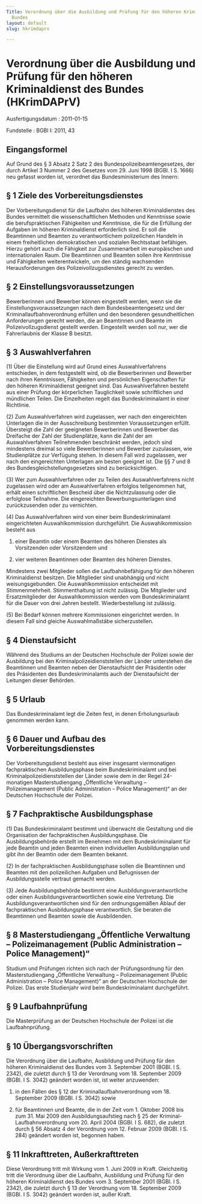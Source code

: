 ```yaml
---
Title: Verordnung über die Ausbildung und Prüfung für den höheren Kriminaldienst des
  Bundes
layout: default
slug: hkrimdaprv

---
```


# Verordnung über die Ausbildung und Prüfung für den höheren Kriminaldienst des Bundes (HKrimDAPrV)

Ausfertigungsdatum
:   2011-01-15

Fundstelle
:   BGBl I: 2011, 43


## Eingangsformel

Auf Grund des § 3 Absatz 2 Satz 2 des Bundespolizeibeamtengesetzes,
der durch Artikel 3 Nummer 2 des Gesetzes vom 29. Juni 1998 (BGBl. I
S. 1666) neu gefasst worden ist, verordnet das Bundesministerium des
Innern:


## § 1 Ziele des Vorbereitungsdienstes

Der Vorbereitungsdienst für die Laufbahn des höheren Kriminaldienstes
des Bundes vermittelt die wissenschaftlichen Methoden und Kenntnisse
sowie die berufspraktischen Fähigkeiten und Kenntnisse, die für die
Erfüllung der Aufgaben im höheren Kriminaldienst erforderlich sind. Er
soll die Beamtinnen und Beamten zu verantwortlichem polizeilichen
Handeln in einem freiheitlichen demokratischen und sozialen
Rechtsstaat befähigen. Hierzu gehört auch die Fähigkeit zur
Zusammenarbeit im europäischen und internationalen Raum. Die
Beamtinnen und Beamten sollen ihre Kenntnisse und Fähigkeiten
weiterentwickeln, um den ständig wachsenden Herausforderungen des
Polizeivollzugsdienstes gerecht zu werden.


## § 2 Einstellungsvoraussetzungen

Bewerberinnen und Bewerber können eingestellt werden, wenn sie die
Einstellungsvoraussetzungen nach dem Bundesbeamtengesetz und der
Kriminallaufbahnverordnung erfüllen und den besonderen
gesundheitlichen Anforderungen gerecht werden, die an Beamtinnen und
Beamte im Polizeivollzugsdienst gestellt werden. Eingestellt werden
soll nur, wer die Fahrerlaubnis der Klasse B besitzt.


## § 3 Auswahlverfahren

(1) Über die Einstellung wird auf Grund eines Auswahlverfahrens
entschieden, in dem festgestellt wird, ob die Bewerberinnen und
Bewerber nach ihren Kenntnissen, Fähigkeiten und persönlichen
Eigenschaften für den höheren Kriminaldienst geeignet sind. Das
Auswahlverfahren besteht aus einer Prüfung der körperlichen
Tauglichkeit sowie schriftlichen und mündlichen Teilen. Die
Einzelheiten regelt das Bundeskriminalamt in einer Richtlinie.

(2) Zum Auswahlverfahren wird zugelassen, wer nach den eingereichten
Unterlagen die in der Ausschreibung bestimmten Voraussetzungen
erfüllt. Übersteigt die Zahl der geeigneten Bewerberinnen und Bewerber
das Dreifache der Zahl der Studienplätze, kann die Zahl der am
Auswahlverfahren Teilnehmenden beschränkt werden, jedoch sind
mindestens dreimal so viele Bewerberinnen und Bewerber zuzulassen, wie
Studienplätze zur Verfügung stehen. In diesem Fall wird zugelassen,
wer nach den eingereichten Unterlagen am besten geeignet ist. Die §§ 7
und 8 des Bundesgleichstellungsgesetzes sind zu berücksichtigen.

(3) Wer zum Auswahlverfahren oder zu Teilen des Auswahlverfahrens
nicht zugelassen wird oder am Auswahlverfahren erfolglos teilgenommen
hat, erhält einen schriftlichen Bescheid über die Nichtzulassung oder
die erfolglose Teilnahme. Die eingereichten Bewerbungsunterlagen sind
zurückzusenden oder zu vernichten.

(4) Das Auswahlverfahren wird von einer beim Bundeskriminalamt
eingerichteten Auswahlkommission durchgeführt. Die Auswahlkommission
besteht aus

1.  einer Beamtin oder einem Beamten des höheren Dienstes als Vorsitzenden
    oder Vorsitzendem und


2.  vier weiteren Beamtinnen oder Beamten des höheren Dienstes.



Mindestens zwei Mitglieder sollen die Laufbahnbefähigung für den
höheren Kriminaldienst besitzen. Die Mitglieder sind unabhängig und
nicht weisungsgebunden. Die Auswahlkommission entscheidet mit
Stimmenmehrheit. Stimmenthaltung ist nicht zulässig. Die Mitglieder
und Ersatzmitglieder der Auswahlkommission werden vom
Bundeskriminalamt für die Dauer von drei Jahren bestellt.
Wiederbestellung ist zulässig.

(5) Bei Bedarf können mehrere Kommissionen eingerichtet werden. In
diesem Fall sind gleiche Auswahlmaßstäbe sicherzustellen.


## § 4 Dienstaufsicht

Während des Studiums an der Deutschen Hochschule der Polizei sowie der
Ausbildung bei den Kriminalpolizeidienststellen der Länder unterstehen
die Beamtinnen und Beamten neben der Dienstaufsicht der Präsidentin
oder des Präsidenten des Bundeskriminalamts auch der Dienstaufsicht
der Leitungen dieser Behörden.


## § 5 Urlaub

Das Bundeskriminalamt legt die Zeiten fest, in denen Erholungsurlaub
genommen werden kann.


## § 6 Dauer und Aufbau des Vorbereitungsdienstes

Der Vorbereitungsdienst besteht aus einer insgesamt viermonatigen
fachpraktischen Ausbildungsphase beim Bundeskriminalamt und bei
Kriminalpolizeidienststellen der Länder sowie dem in der Regel
24-monatigen Masterstudiengang „Öffentliche Verwaltung –
Polizeimanagement (Public Administration – Police Management)“ an der
Deutschen Hochschule der Polizei.


## § 7 Fachpraktische Ausbildungsphase

(1) Das Bundeskriminalamt bestimmt und überwacht die Gestaltung und
die Organisation der fachpraktischen Ausbildungsphase. Die
Ausbildungsbehörde erstellt im Benehmen mit dem Bundeskriminalamt für
jede Beamtin und jeden Beamten einen individuellen Ausbildungsplan und
gibt ihn der Beamtin oder dem Beamten bekannt.

(2) In der fachpraktischen Ausbildungsphase sollen die Beamtinnen und
Beamten mit den polizeilichen Aufgaben und Befugnissen der
Ausbildungsstelle vertraut gemacht werden.

(3) Jede Ausbildungsbehörde bestimmt eine Ausbildungsverantwortliche
oder einen Ausbildungsverantwortlichen sowie eine Vertretung. Die
Ausbildungsverantwortlichen sind für den ordnungsgemäßen Ablauf der
fachpraktischen Ausbildungsphase verantwortlich. Sie beraten die
Beamtinnen und Beamten sowie die Ausbildenden.


## § 8 Masterstudiengang „Öffentliche Verwaltung – Polizeimanagement (Public Administration – Police Management)“

Studium und Prüfungen richten sich nach der Prüfungsordnung für den
Masterstudiengang „Öffentliche Verwaltung – Polizeimanagement (Public
Administration – Police Management)“ an der Deutschen Hochschule der
Polizei. Das erste Studienjahr wird beim Bundeskriminalamt
durchgeführt.


## § 9 Laufbahnprüfung

Die Masterprüfung an der Deutschen Hochschule der Polizei ist die
Laufbahnprüfung.


## § 10 Übergangsvorschriften

Die Verordnung über die Laufbahn, Ausbildung und Prüfung für den
höheren Kriminaldienst des Bundes vom 3. September 2001 (BGBl. I S.
2342), die zuletzt durch § 13 der Verordnung vom 18. September 2009
(BGBl. I S. 3042) geändert worden ist, ist weiter anzuwenden:

1.  in den Fällen des § 12 der Kriminallaufbahnverordnung vom 18.
    September 2009 (BGBl. I S. 3042) sowie


2.  für Beamtinnen und Beamte, die in der Zeit vom 1. Oktober 2008 bis zum
    31\. Mai 2009 den Ausbildungsaufstieg nach § 25 der Kriminal-
    Laufbahnverordnung vom 20. April 2004 (BGBl. I S. 682), die zuletzt
    durch § 56 Absatz 4 der Verordnung vom 12. Februar 2009 (BGBl. I S.
    284) geändert worden ist, begonnen haben.





## § 11 Inkrafttreten, Außerkrafttreten

Diese Verordnung tritt mit Wirkung vom 1. Juni 2009 in Kraft.
Gleichzeitig tritt die Verordnung über die Laufbahn, Ausbildung und
Prüfung für den höheren Kriminaldienst des Bundes vom 3. September
2001 (BGBl. I S. 2342), die zuletzt durch § 13 der Verordnung vom 18.
September 2009 (BGBl. I S. 3042) geändert worden ist, außer Kraft.

